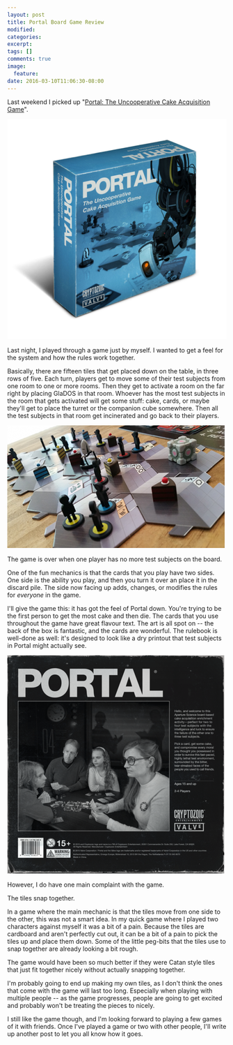 ```yaml
---
layout: post
title: Portal Board Game Review
modified:
categories: 
excerpt:
tags: []
comments: true
image:
  feature:
date: 2016-03-10T11:06:30-08:00
---
```

Last weekend I picked up "[Portal: The Uncooperative Cake Acquisition Game](https://cryptozoic.com/portal-uncooperative-cake-acquisition-game)".

![The Game](/images/portalgame_3d.jpg)

Last night, I played through a game just by myself. I wanted to get a feel for the system and how the rules work together. 

Basically, there are fifteen tiles that get placed down on the table, in three rows of five. Each turn, players get to move some of their test subjects from one room to one or more rooms. Then they get to activate a room on the far right by placing GlaDOS in that room. Whoever has the most test subjects in the room that gets activated will get some stuff: cake, cards, or maybe they'll get to place the turret or the companion cube somewhere. Then all the test subjects in that room get incinerated and go back to their players.

![Example board layout](/images/portal-lab-shot-500x281.png)

The game is over when one player has no more test subjects on the board.

One of the fun mechanics is that the cards that you play have two sides. One side is the ability you play, and then you turn it over an place it in the discard pile. The side now facing up adds, changes, or modifies the rules for _everyone_ in the game.

I'll give the game this: it has got the feel of Portal down. You're trying to be the first person to get the most cake and then die. The cards that you use throughout the game have great flavour text. The art is all spot on -- the back of the box is fantastic, and the cards are wonderful. The rulebook is well-done as well: it's designed to look like a dry printout that test subjects in Portal might actually see.

![Back of the box](/images/pic2634898_md.png)

However, I do have one main complaint with the game.

The tiles snap together.

In a game where the main mechanic is that the tiles move from one side to the other, this was not a smart idea. In my quick game where I played two characters against myself it was a bit of a pain. Because the tiles are cardboard and aren't perfectly cut out, it can be a bit of a pain to pick the tiles up and place them down. Some of the little peg-bits that the tiles use to snap together are already looking a bit rough.

The game would have been so much better if they were Catan style tiles that just fit together nicely without actually snapping together.

I'm probably going to end up making my own tiles, as I don't think the ones that come with the game will last too long. Especially when playing with multiple people -- as the game progresses, people are going to get excited and probably won't be treating the pieces to nicely.

I still like the game though, and I'm looking forward to playing a few games of it with friends. Once I've played a game or two with other people, I'll write up another post to let you all know how it goes.

